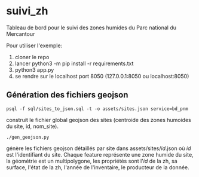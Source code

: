 # suivi_zh
Tableau de bord pour le suivi des zones humides du Parc national du Mercantour

Pour utiliser l'exemple:

1) cloner le repo
2) lancer python3 -m pip install -r requirements.txt
3) python3 app.py
4) se rendre sur le localhost port 8050 (127.0.0.1:8050 ou localhost:8050)

## Génération des fichiers geojson

```shell
psql -f sql/sites_to_json.sql -t -o assets/sites.json service=bd_pnm
```
construit le fichier global geojson des sites (centroide des zones humoides du site, id, nom_site).
```shell
./gen_geojson.py
````
 génère les fichiers geojson détaillés par site dans assets/sites/*id*.json où *id* est l'identifiant du site. 
 Chaque feature représente une zone humide du site, la géométrie est un multipolygone, les propriétés sont  l'*id* de la zh, sa surface, l'état de la zh, l'année de l'inventaire, le producteur de la donnée.
